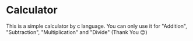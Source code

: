 # Calculator
This is a simple calculator by c language. You can only use it for "Addition", "Subtraction", "Multiplication" and "Divide"  (Thank You 😊)
